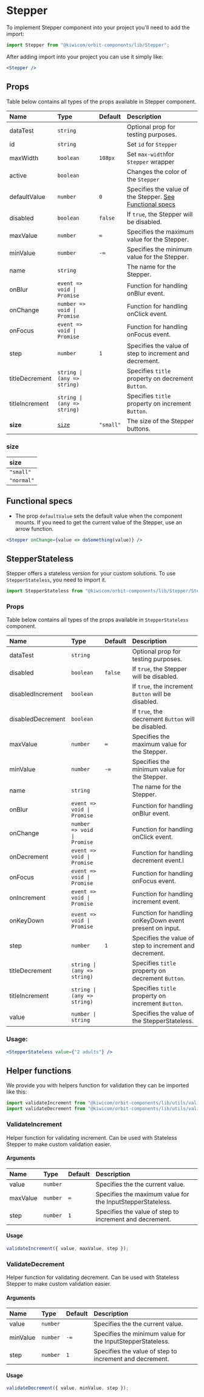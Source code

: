 # Stepper

To implement Stepper component into your project you'll need to add the import:

```jsx
import Stepper from "@kiwicom/orbit-components/lib/Stepper";
```

After adding import into your project you can use it simply like:

```jsx
<Stepper />
```

## Props

Table below contains all types of the props available in Stepper component.

| Name           | Type                        | Default   | Description                                                                   |
| :------------- | :-------------------------- | :-------- | :---------------------------------------------------------------------------- |
| dataTest       | `string`                    |           | Optional prop for testing purposes.                                           |
| id             | `string`                    |           | Set `id` for `Stepper`                                                        |
| maxWidth       | `boolean`                   | `108px`   | Set `max-width`for `Stepper` wrapper                                          |
| active         | `boolean`                   |           | Changes the color of the `Stepper`                                            |
| defaultValue   | `number`                    | `0`       | Specifies the value of the Stepper. [See Functional specs](#functional-specs) |
| disabled       | `boolean`                   | `false`   | If `true`, the Stepper will be disabled.                                      |
| maxValue       | `number`                    | `∞`       | Specifies the maximum value for the Stepper.                                  |
| minValue       | `number`                    | `-∞`      | Specifies the minimum value for the Stepper.                                  |
| name           | `string`                    |           | The name for the Stepper.                                                     |
| onBlur         | `event => void \| Promise`  |           | Function for handling onBlur event.                                           |
| onChange       | `number => void \| Promise` |           | Function for handling onClick event.                                          |
| onFocus        | `event => void \| Promise`  |           | Function for handling onFocus event.                                          |
| step           | `number`                    | `1`       | Specifies the value of step to increment and decrement.                       |
| titleDecrement | `string \| (any => string)` |           | Specifies `title` property on decrement `Button`.                             |
| titleIncrement | `string \| (any => string)` |           | Specifies `title` property on increment `Button`.                             |
| **size**       | [`size`](#size)             | `"small"` | The size of the Stepper buttons.                                              |

### size

| size       |
| :--------- |
| `"small"`  |
| `"normal"` |

## Functional specs

- The prop `defaultValue` sets the default value when the component mounts. If you need to get the current value of the Stepper, use an arrow function.

```jsx
<Stepper onChange={value => doSomething(value)} />
```

## StepperStateless

Stepper offers a stateless version for your custom solutions. To use `StepperStateless`, you need to import it.

```jsx
import StepperStateless from "@kiwicom/orbit-components/lib/Stepper/StepperStateless";
```

### Props

Table below contains all types of the props available in `StepperStateless` component.

| Name              | Type                        | Default | Description                                             |
| :---------------- | :-------------------------- | :------ | :------------------------------------------------------ |
| dataTest          | `string`                    |         | Optional prop for testing purposes.                     |
| disabled          | `boolean`                   | `false` | If `true`, the Stepper will be disabled.                |
| disabledIncrement | `boolean`                   |         | If `true`, the increment `Button` will be disabled.     |
| disabledDecrement | `boolean`                   |         | If `true`, the decrement `Button` will be disabled.     |
| maxValue          | `number`                    | `∞`     | Specifies the maximum value for the Stepper.            |
| minValue          | `number`                    | `-∞`    | Specifies the minimum value for the Stepper.            |
| name              | `string`                    |         | The name for the Stepper.                               |
| onBlur            | `event => void \| Promise`  |         | Function for handling onBlur event.                     |
| onChange          | `number => void \| Promise` |         | Function for handling onClick event.                    |
| onDecrement       | `event => void \| Promise`  |         | Function for handling decrement event.l                 |
| onFocus           | `event => void \| Promise`  |         | Function for handling onFocus event.                    |
| onIncrement       | `event => void \| Promise`  |         | Function for handling increment event.                  |
| onKeyDown         | `event => void \| Promise`  |         | Function for handling onKeyDown event present on input. |
| step              | `number`                    | `1`     | Specifies the value of step to increment and decrement. |
| titleDecrement    | `string \| (any => string)` |         | Specifies `title` property on decrement `Button`.       |
| titleIncrement    | `string \| (any => string)` |         | Specifies `title` property on increment `Button`.       |
| value             | `number \| string`          |         | Specifies the value of the StepperStateless.            |

### Usage:

```jsx
<StepperStateless value={"2 adults"} />
```

## Helper functions

We provide you with helpers function for validation they can be imported like this:

```jsx
import validateIncrement from "@kiwicom/orbit-components/lib/utils/validateIncrement";
import validateDecrement from "@kiwicom/orbit-components/lib/utils/validateDecrement";
```

### ValidateIncrement

Helper function for validating increment. Can be used with Stateless Stepper to make custom validation easier.

#### Arguments

| Name     | Type     | Default | Description                                                |
| :------- | :------- | :------ | :--------------------------------------------------------- |
| value    | `number` |         | Specifies the the current value.                           |
| maxValue | `number` | `∞`     | Specifies the maximum value for the InputStepperStateless. |
| step     | `number` | `1`     | Specifies the value of step to increment and decrement.    |

#### Usage

```js
validateIncrement({ value, maxValue, step });
```

### ValidateDecrement

Helper function for validating decrement. Can be used with Stateless Stepper to make custom validation easier.

#### Arguments

| Name     | Type     | Default | Description                                                |
| :------- | :------- | :------ | :--------------------------------------------------------- |
| value    | `number` |         | Specifies the the current value.                           |
| minValue | `number` | `-∞`    | Specifies the minimum value for the InputStepperStateless. |
| step     | `number` | `1`     | Specifies the value of step to increment and decrement.    |

#### Usage

```js
validateDecrement({ value, minValue, step });
```

